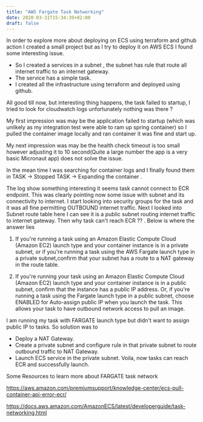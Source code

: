 ```yaml
---
title: "AWS Fargate Task Networking"
date: 2020-03-31T15:34:39+02:00
draft: false
---
```


In order to explore more about deploying on ECS using terraform and github action I created a small project but as I try to deploy it on AWS ECS I found some interesting issue.
-  So I created a services in a subnet , the subnet has rule that route all internet traffic to an internet gateway. 
- The service has a simple task.
- I created all the infrastructure using terraform and   deployed using github.

 All good till now, but interesting thing happens, the task failed to startup,
  I tried to look for cloudwatch logs unfortunately nothing was there ?
  
  My first impression was may be the application failed to startup (which was unlikely as my integration test were able to ram up spring container) so I pulled the container image locally and ran container it was fine and start up. 
  
  My next impression was may be the health check timeout is too small however adjusting it to 10 second(Quite a large number the app is a very basic Micronaut app) does not solve the issue.
  
   In the mean time I was searching for container logs and I finally found them in TASK -> Stopped TASK -> Expanding the container . 
   
   The log show something interesting it seems task cannot connect to ECR endpoint. This was clearly pointing now some issue with subnet and its connectivity to internet. I start looking into security groups for the task and it was all fine permitting OUTBOUND internet traffic. Next I looked into Subnet route table here I can see it is a public subnet routing internet traffic to internet gateway. Then why task can't reach ECR ?? . Below is where the answer lies


1.    If you're running a task using an Amazon Elastic Compute Cloud (Amazon EC2) launch type 
      and your container instance is in a private subnet, or if you're running a task using the 
      AWS Fargate launch type in a private subnet,confirm that your subnet has a route to a NAT gateway
      in the route table.

2.    If you're running your task using an Amazon Elastic Compute Cloud (Amazon EC2) launch type and your container
      instance is in a public subnet, confirm that the instance has a public IP address. 
      Or, if you're running a task using the Fargate launch type in a public subnet, 
      choose ENABLED for Auto-assign public IP when you launch the task. 
 This allows your task to have outbound network access to pull an image.

I am running my task with FARGATE launch type but didn't want to assign public IP to tasks. 
 So solution was to 
 - Deploy a NAT Gateway.
 - Create a private subnet and configure rule in that private subnet to route outbound traffic to NAT Gateway. 
 - Launch ECS service in the private subnet. Voila, now tasks can reach ECR and successfully launch.

Some Resources to learn more about FARGATE task network

https://aws.amazon.com/premiumsupport/knowledge-center/ecs-pull-container-api-error-ecr/

https://docs.aws.amazon.com/AmazonECS/latest/developerguide/task-networking.html